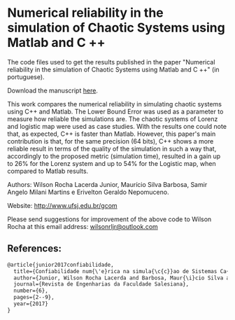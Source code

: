 #  Numerical reliability in the simulation of Chaotic Systems using Matlab and C ++ 

The code files used to get the results published in the paper "Numerical reliability in the simulation of Chaotic Systems using Matlab and C ++" (in portuguese).

Download the manuscript [here](https://www.researchgate.net/publication/331825434_Confiabilidade_numerica_na_simulacao_de_Sistemas_Caoticos_utilizando_Matlab_e_C?_sg=oeCgIMtxhdRRhu8lOpc-zxcPvlGG_HtGcykntYlE897U4gJeskexzLBwDojFy1mRxP-9M6fvlExXxIeZyL09RwPuI62gjM7k1grGsXE_.MwgCKl4sSjHWU4gTZGkjKj_j7O-ruTM11J0g6dSttpY0cBkb7RWHs_RA5uW8b1dCFe4RjyiARNX1Ntt4rgbeMQ "here").

This work compares the numerical reliability in simulating chaotic systems using C++ and Matlab. The Lower Bound Error was used as a parameter to measure how reliable the simulations are. The chaotic systems of Lorenz and logistic map were used as case studies. With the results one could note that, as expected, C++ is faster than Matlab. However, this paper's main contribution is that, for the same precision (64 bits), C++ shows a more reliable result in terms of the quality of the simulation in such a way that, accordingly to the proposed metric (simulation time), resulted in a gain up to 26% for the Lorenz system and up to 54% for the Logistic map, when compared to Matlab results.

Authors: Wilson Rocha Lacerda Junior, Maurício Silva Barbosa, Samir Angelo Milani Martins e Erivelton Geraldo Nepomuceno.

Website: http://www.ufsj.edu.br/gcom

Please send suggestions for improvement of the above code to Wilson Rocha at this email address: wilsonrljr@outlook.com

References: 
-------------
```markdown
@article{junior2017confiabilidade,
  title={Confiabilidade num{\'e}rica na simula{\c{c}}ao de Sistemas Ca{\'o}ticos utilizando Matlab e C+},
  author={Junior, Wilson Rocha Lacerda and Barbosa, Maur{\i}cio Silva and Nepomuceno, Erivelton Geraldo and Martins, Samir Angelo Milani},
  journal={Revista de Engenharias da Faculdade Salesiana},
  number={6},
  pages={2--9},
  year={2017}
}
```
